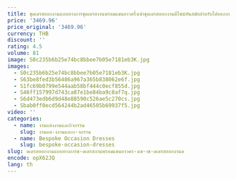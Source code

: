 ```yaml
---
title: ชุดเดรสออกงานแบบทางการชุดเดรสงานพรอมแขนยาวครึ่งเข่าชุดเดรสออกงานดีไซน์ทันสมัยสำหรับใส่ออกงานกลางคืนหรูหราประดับลูกปัดคอวี
price: '3469.96'
price_original: '3469.96'
currency: THB
discount: ''
rating: 4.5
volume: 81
image: S0c235b6b25e74bc8bbee7b05e7181eb3K.jpg
images:
  - S0c235b6b25e74bc8bbee7b05e7181eb3K.jpg
  - S63be8fed3b56486a967a365b838062e6f.jpg
  - S1fc69b0799e544aab58bf444c0ecf855d.jpg
  - S46ff157997d743ca87e1be84ba9c8af7q.jpg
  - S6d473edb6d9d48e88590c526ae5c270cs.jpg
  - Sbab0ff0ecd564244b2ad46505b69937f5.jpg
video: ''
categories:
  - name: งานแต่งงานและกิจกรรม
    slug: งานแต-งงานและก-จกรรม
  - name: Bespoke Occasion Dresses
    slug: bespoke-occasion-dresses
slug: ดเดรสออกงานแบบทางการช-ดเดรสงานพรอมแขนยาวคร-งเข-าช-ดเดรสออกงานด
encode: opX62JQ
lang: th
---
```

  